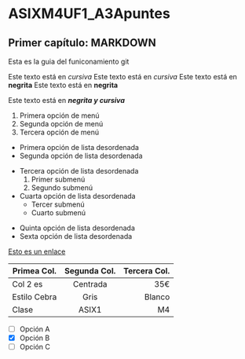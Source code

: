 # ASIXM4UF1_A3Apuntes

## Primer capítulo: MARKDOWN

Esta es la guia del funiconamiento git

Este texto está en *cursiva*
Este texto está en _cursiva_
Este texto está en **negrita**
Este texto está en __negrita__

Este texto está en __*negrita y cursiva*__

1. Primera opción de menú
2. Segunda opción de menú
3. Tercera opción de menú

* Primera opción de lista desordenada
* Segunda opción de lista desordenada
- Tercera opción de lista desordenada
    1. Primer submenú
    2. Segundo submenú
- Cuarta opción de lista desordenada
    * Tercer submenú
    * Cuarto submenú
+ Quinta opción de lista desordenada
+ Sexta opción de lista desordenada

[Esto es un enlace](https://www.fje.edu/ca/fje "Enlace a la web del cole")

|Primea Col.|Segunda Col.|Tercera Col.|
|---------------|:------------:|---------:|
|Col 2 es|Centrada|35€|
|Estilo Cebra|Gris|Blanco|
|Clase|ASIX1|M4|

-[ ] Opción A
-[X] Opción B
-[ ] Opción C